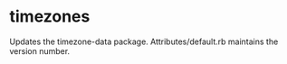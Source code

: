 timezones
========

Updates the timezone-data package. Attributes/default.rb maintains the version number.
